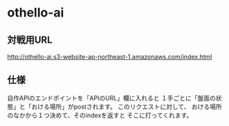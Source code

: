 # othello-ai

## 対戦用URL
http://othello-ai.s3-website-ap-northeast-1.amazonaws.com/index.html

## 仕様
自作APIのエンドポイントを「APIのURL」欄に入れると
１手ごとに「盤面の状態」と「おける場所」がpostされます。
このリクエストに対して、
おける場所のなかから１つ決めて、そのindexを返すと
そこに打ってくれます。
